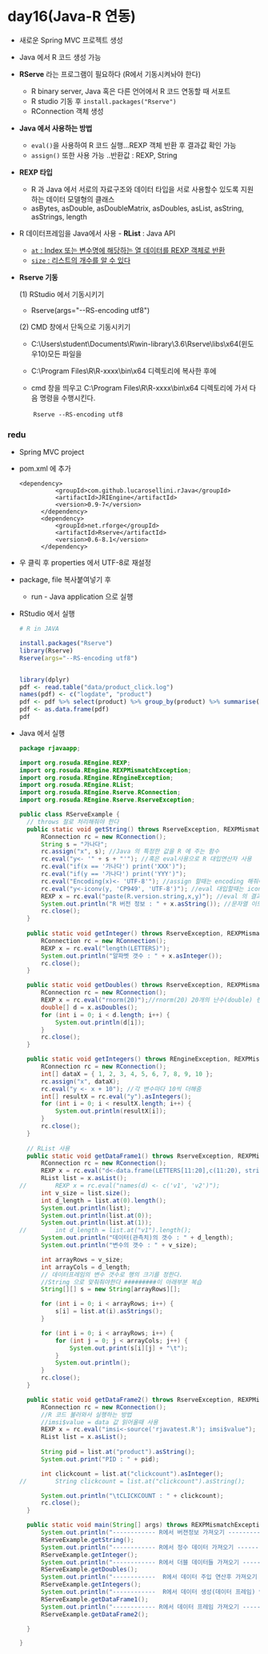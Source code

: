 # day16(Java-R 연동)

- 새로운 Spring MVC 프로젝트 생성
- Java 에서 R 코드 생성 가능
- **RServe** 라는 프로그램이 필요하다 (R에서 기동시켜놔야 한다)
  - R binary server, Java 혹은 다른 언어에서 R 코드 연동할 때 서포트
  - R studio 기동 후 `install.packages("Rserve")`
  - RConnection 객체 생성
- **Java  에서 사용하는 방법**
  - `eval()`을 사용하여 R 코드 실행...REXP 객체 반환 후 결과값 확인 가능
  - `assign()` 또한 사용 가능 ..반환값 : REXP, String

- **REXP 타입** 
  - R 과 Java 에서 서로의 자료구조와 데이터 타입을 서로 사용할수 있도록 지원하는 데이터 모델형의 클래스
  - asBytes, asDouble, asDoubleMatrix, asDoubles, asList, asString, asStrings, length
- R 데이터프레임을 Java에서 사용 - **RList** : Java API
  - <u>`at` : Index 또는 변수명에 해당하는 열 데이터를 REXP 객체로 반환</u>
  - <u>`size` : 리스트의 개수를 알 수 있다</u>

- **Rserve 기동**

  (1) RStudio 에서 기동시키기 

  - Rserve(args="--RS-encoding utf8")

   (2) CMD 창에서 단독으로 기동시키기

  - C:\Users\student\Documents\R\win-library\3.6\Rserve\libs\x64(윈도우10)모든 파일을 

  - C:\Program Files\R\R-xxxx\bin\x64 디렉토리에 복사한 후에 

  - cmd 창을 띄우고 C:\Program Files\R\R-xxxx\bin\x64 디렉토리에 가서 다음 명령을 수행시킨다. 

    ​	`Rserve --RS-encoding utf8`





### redu 

- Spring MVC project

- pom.xml 에 추가

  ```
  <dependency>
  			<groupId>com.github.lucarosellini.rJava</groupId>
  			<artifactId>JRIEngine</artifactId>
  			<version>0.9-7</version>
  		</dependency>
  		<dependency>
  			<groupId>net.rforge</groupId>
  			<artifactId>Rserve</artifactId>
  			<version>0.6-8.1</version>
  		</dependency>
  ```

- 우 클릭 후 properties 에서 UTF-8로 재설정

- package, file 복사붙여넣기 후

  - run - Java application 으로 실행

- RStudio 에서 실행

  ```r
  # R in JAVA
  
  install.packages("Rserve")
  library(Rserve)
  Rserve(args="--RS-encoding utf8")
  
  
  library(dplyr)
  pdf <- read.table("data/product_click.log")
  names(pdf) <- c("logdate", "product")
  pdf <- pdf %>% select(product) %>% group_by(product) %>% summarise(clickcount = n()) %>% arrange(desc(clickcount)) %>% head(1)
  pdf <- as.data.frame(pdf)
  pdf
  
  ```

- Java 에서 실행

  ```java
  package rjavaapp;
  
  import org.rosuda.REngine.REXP;
  import org.rosuda.REngine.REXPMismatchException;
  import org.rosuda.REngine.REngineException;
  import org.rosuda.REngine.RList;
  import org.rosuda.REngine.Rserve.RConnection;
  import org.rosuda.REngine.Rserve.RserveException;
  
  public class RServeExample {
  	// throws 절로 처리해줘야 한다
  	public static void getString() throws RserveException, REXPMismatchException {
  		RConnection rc = new RConnection();
  		String s = "가나다";
  		rc.assign("x", s); //Java 의 특정한 값을 R 에 주는 함수
  		rc.eval("y<- '" + s + "'"); //혹은 eval사용으로 R 대입연산자 사용
  		rc.eval("if(x == '가나다') print('XXX')");
  		rc.eval("if(y == '가나다') print('YYY')");
  		rc.eval("Encoding(x)<- 'UTF-8'"); //assign 할때는 encoding 해줘야함
  		rc.eval("y<-iconv(y, 'CP949', 'UTF-8')"); //eval 대입할때는 iconv 를 이용하여 컨버전해줘야함
  		REXP x = rc.eval("paste(R.version.string,x,y)"); //eval 의 결과를 REXP 변수에 담아야 한다(위에선 호출만)
  		System.out.println("R 버전 정보 : " + x.asString()); //문자열 이므로 REXP의 as.String() 으로 출력
  		rc.close();
  	}
  	
  	public static void getInteger() throws RserveException, REXPMismatchException {
  		RConnection rc = new RConnection();
  		REXP x = rc.eval("length(LETTERS)");
  		System.out.println("알파벳 갯수 : " + x.asInteger());
  		rc.close();
  	}
  
  	public static void getDoubles() throws RserveException, REXPMismatchException {
  		RConnection rc = new RConnection();
  		REXP x = rc.eval("rnorm(20)");//rnorm(20) 20개의 난수(double) 랜덤 수 추출
  		double[] d = x.asDoubles();
  		for (int i = 0; i < d.length; i++) {
  			System.out.println(d[i]);
  		}
  		rc.close();
  	}
  
  	public static void getIntegers() throws REngineException, REXPMismatchException {
  		RConnection rc = new RConnection();
  		int[] dataX = { 1, 2, 3, 4, 5, 6, 7, 8, 9, 10 };
  		rc.assign("x", dataX);
  		rc.eval("y <- x + 10"); //각 변수마다 10씩 더해줌
  		int[] resultX = rc.eval("y").asIntegers();
  		for (int i = 0; i < resultX.length; i++) {
  			System.out.println(resultX[i]);
  		}
  		rc.close();
  	}
  	
  	// RList 사용
  	public static void getDataFrame1() throws RserveException, REXPMismatchException {
  		RConnection rc = new RConnection();
  		REXP x = rc.eval("d<-data.frame(LETTERS[11:20],c(11:20), stringsAsFactors=F)");
  		RList list = x.asList();
  //		REXP x = rc.eval("names(d) <- c('v1', 'v2')");
  		int v_size = list.size();
  		int d_length = list.at(0).length();
  		System.out.println(list);
  		System.out.println(list.at(0));
  		System.out.println(list.at(1));
  //		int d_length = list.at("v1").length();
  		System.out.println("데이터(관측치)의 갯수 : " + d_length);
  		System.out.println("변수의 갯수 : " + v_size);
  
  		int arrayRows = v_size;
  		int arrayCols = d_length;
  		// 데이터프레임의 변수 갯수로 행의 크기를 정한다.
  		//String 으로 맞춰줘야한다 #########이 아래부분 복습
  		String[][] s = new String[arrayRows][]; 
  
  		for (int i = 0; i < arrayRows; i++) {
  			s[i] = list.at(i).asStrings();
  		}
  
  		for (int i = 0; i < arrayRows; i++) {
  			for (int j = 0; j < arrayCols; j++) {
  				System.out.print(s[i][j] + "\t");
  			}
  			System.out.println();
  		}
  		rc.close();
  	}
  
  	public static void getDataFrame2() throws RserveException, REXPMismatchException {
  		RConnection rc = new RConnection();
  		//R 코드 불러와서 실행하는 방법
  		//imsi$value = data 값 읽어올때 사용
  		REXP x = rc.eval("imsi<-source('rjavatest.R'); imsi$value");
  		RList list = x.asList();
  		
  		String pid = list.at("product").asString();
  		System.out.print("PID : " + pid);
  
  		int clickcount = list.at("clickcount").asInteger();
  //		String clickcount = list.at("clickcount").asString();
  
  		System.out.println("\tCLICKCOUNT : " + clickcount);
  		rc.close();
  	}
  
  	public static void main(String[] args) throws REXPMismatchException, REngineException {
  		System.out.println("------------ R에서 버젼정보 가져오기 --------------");
  		RServeExample.getString();
  		System.out.println("------------ R에서 정수 데이터 가져오기 --------------");
  		RServeExample.getInteger();
  		System.out.println("------------ R에서 더블 데이터들 가져오기 -------------");
  		RServeExample.getDoubles();
  		System.out.println("------------  R에서 데이터 주입 연산후 가져오기 ------");
  		RServeExample.getIntegers();
  		System.out.println("------------  R에서 데이터 생성(데이터 프레임) 연산후 가져오기------");
  		RServeExample.getDataFrame1();
  		System.out.println("------------ R에서 데이터 프레임 가져오기 --------------");
  		RServeExample.getDataFrame2();
  
  	}
  
  }
  
  ```

  
